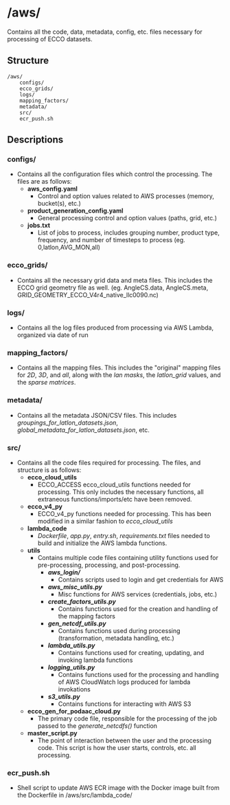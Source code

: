 # **/aws/**
Contains all the code, data, metadata, config, etc. files necessary for processing of ECCO datasets.

## **Structure**
    /aws/
        configs/
        ecco_grids/
        logs/
        mapping_factors/
        metadata/
        src/
        ecr_push.sh

## **Descriptions**
### configs/
- Contains all the configuration files which control the processing. The files are as follows:
  - **aws_config.yaml**
    - Control and option values related to AWS processes (memory, bucket(s), etc.)
  - **product_generation_config.yaml**
    - General processing control and option values (paths, grid, etc.)
  - **jobs.txt**
    - List of jobs to process, includes grouping number, product type, frequency, and number of timesteps to process (eg. 0,latlon,AVG_MON,all)


### ecco_grids/
- Contains all the necessary grid data and meta files. This includes the ECCO grid geometry file as well. (eg. AngleCS.data, AngleCS.meta, GRID_GEOMETRY_ECCO_V4r4_native_llc0090.nc)


### logs/
- Contains all the log files produced from processing via AWS Lambda, organized via date of run


### mapping_factors/
- Contains all the mapping files. This includes the "original" mapping files for *2D*, *3D*, and *all*, along with the *lan masks*, the *latlon_grid* values, and the *sparse matrices*.


### metadata/
- Contains all the metadata JSON/CSV files. This includes *groupings_for_latlon_datasets.json*, *global_metadata_for_latlon_datasets.json*, etc.


### src/
- Contains all the code files required for processing. The files, and structure is as follows:
  - **ecco_cloud_utils**
    - ECCO_ACCESS ecco_cloud_utils functions needed for processing. This only includes the necessary functions, all extraneous functions/imports/etc have been removed.
  - **ecco_v4_py**
    - ECCO_v4_py functions needed for processing. This has been modified in a similar fashion to *ecco_cloud_utils*
  - **lambda_code**
    - *Dockerfile*, *app.py*, *entry.sh*, *requirements.txt* files needed to build and initialize the AWS lambda functions.
  - **utils**
    - Contains multiple code files containing utility functions used for pre-processing, processing, and post-processing.
      - ***aws_login/***
        - Contains scripts used to login and get credentials for AWS
      - ***aws_misc_utils.py***
        - Misc functions for AWS services (credentials, jobs, etc.)
      - ***create_factors_utils.py***
        - Contains functions used for the creation and handling of the mapping factors
      - ***gen_netcdf_utils.py***
        - Contains functions used during processing (transformation, metadata handling, etc.)
      - ***lambda_utils.py***
        - Contains functions used for creating, updating, and invoking lambda functions
      - ***logging_utils.py***
        - Contains functions used for the processing and handling of AWS CloudWatch logs produced for lambda invokations
      - ***s3_utils.py***
        - Contains functions for interacting with AWS S3
  - **ecco_gen_for_podaac_cloud.py**
    - The primary code file, responsible for the processing of the job passed to the *generate_netcdfs()* function
  - **master_script.py**
    - The point of interaction between the user and the processing code. This script is how the user starts, controls, etc. all processing.

### ecr_push.sh
- Shell script to update AWS ECR image with the Docker image built from the Dockerfile in /aws/src/lambda_code/